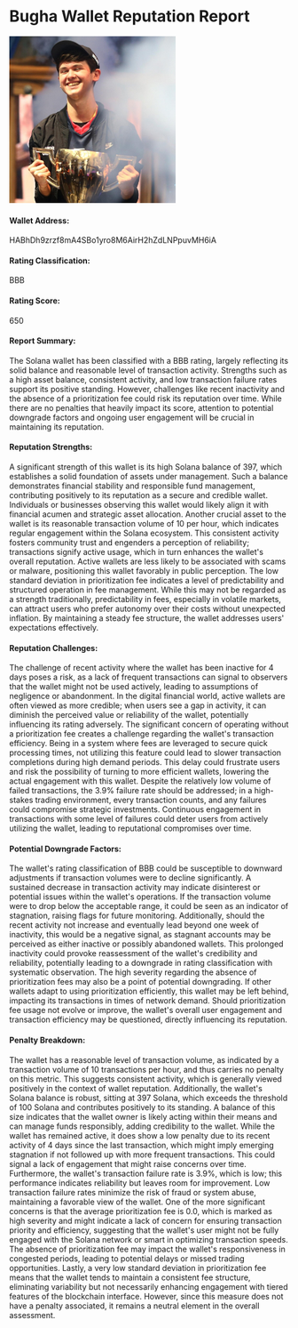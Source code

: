 # Bugha Wallet Reputation Report

<img src="../images/bugha.png" width="300">

#### Wallet Address:
HABhDh9zrzf8mA4SBo1yro8M6AirH2hZdLNPpuvMH6iA

#### Rating Classification: 
BBB

#### Rating Score: 
650

#### Report Summary:
The Solana wallet has been classified with a BBB rating, largely reflecting its solid balance and reasonable level of transaction activity. Strengths such as a high asset balance, consistent activity, and low transaction failure rates support its positive standing. However, challenges like recent inactivity and the absence of a prioritization fee could risk its reputation over time. While there are no penalties that heavily impact its score, attention to potential downgrade factors and ongoing user engagement will be crucial in maintaining its reputation.

#### Reputation Strengths:
A significant strength of this wallet is its high Solana balance of 397, which establishes a solid foundation of assets under management. Such a balance demonstrates financial stability and responsible fund management, contributing positively to its reputation as a secure and credible wallet. Individuals or businesses observing this wallet would likely align it with financial acumen and strategic asset allocation. Another crucial asset to the wallet is its reasonable transaction volume of 10 per hour, which indicates regular engagement within the Solana ecosystem. This consistent activity fosters community trust and engenders a perception of reliability; transactions signify active usage, which in turn enhances the wallet's overall reputation. Active wallets are less likely to be associated with scams or malware, positioning this wallet favorably in public perception. The low standard deviation in prioritization fee indicates a level of predictability and structured operation in fee management. While this may not be regarded as a strength traditionally, predictability in fees, especially in volatile markets, can attract users who prefer autonomy over their costs without unexpected inflation. By maintaining a steady fee structure, the wallet addresses users' expectations effectively.

#### Reputation Challenges:
The challenge of recent activity where the wallet has been inactive for 4 days poses a risk, as a lack of frequent transactions can signal to observers that the wallet might not be used actively, leading to assumptions of negligence or abandonment. In the digital financial world, active wallets are often viewed as more credible; when users see a gap in activity, it can diminish the perceived value or reliability of the wallet, potentially influencing its rating adversely. The significant concern of operating without a prioritization fee creates a challenge regarding the wallet's transaction efficiency. Being in a system where fees are leveraged to secure quick processing times, not utilizing this feature could lead to slower transaction completions during high demand periods. This delay could frustrate users and risk the possibility of turning to more efficient wallets, lowering the actual engagement with this wallet. Despite the relatively low volume of failed transactions, the 3.9% failure rate should be addressed; in a high-stakes trading environment, every transaction counts, and any failures could compromise strategic investments. Continuous engagement in transactions with some level of failures could deter users from actively utilizing the wallet, leading to reputational compromises over time.

#### Potential Downgrade Factors:
The wallet's rating classification of BBB could be susceptible to downward adjustments if transaction volumes were to decline significantly. A sustained decrease in transaction activity may indicate disinterest or potential issues within the wallet's operations. If the transaction volume were to drop below the acceptable range, it could be seen as an indicator of stagnation, raising flags for future monitoring. Additionally, should the recent activity not increase and eventually lead beyond one week of inactivity, this would be a negative signal, as stagnant accounts may be perceived as either inactive or possibly abandoned wallets. This prolonged inactivity could provoke reassessment of the wallet's credibility and reliability, potentially leading to a downgrade in rating classification with systematic observation. The high severity regarding the absence of prioritization fees may also be a point of potential downgrading. If other wallets adapt to using prioritization efficiently, this wallet may be left behind, impacting its transactions in times of network demand. Should prioritization fee usage not evolve or improve, the wallet's overall user engagement and transaction efficiency may be questioned, directly influencing its reputation.

#### Penalty Breakdown:
The wallet has a reasonable level of transaction volume, as indicated by a transaction volume of 10 transactions per hour, and thus carries no penalty on this metric. This suggests consistent activity, which is generally viewed positively in the context of wallet reputation. Additionally, the wallet's Solana balance is robust, sitting at 397 Solana, which exceeds the threshold of 100 Solana and contributes positively to its standing. A balance of this size indicates that the wallet owner is likely acting within their means and can manage funds responsibly, adding credibility to the wallet. While the wallet has remained active, it does show a low penalty due to its recent activity of 4 days since the last transaction, which might imply emerging stagnation if not followed up with more frequent transactions. This could signal a lack of engagement that might raise concerns over time. Furthermore, the wallet's transaction failure rate is 3.9%, which is low; this performance indicates reliability but leaves room for improvement. Low transaction failure rates minimize the risk of fraud or system abuse, maintaining a favorable view of the wallet. One of the more significant concerns is that the average prioritization fee is 0.0, which is marked as high severity and might indicate a lack of concern for ensuring transaction priority and efficiency, suggesting that the wallet's user might not be fully engaged with the Solana network or smart in optimizing transaction speeds. The absence of prioritization fee may impact the wallet's responsiveness in congested periods, leading to potential delays or missed trading opportunities. Lastly, a very low standard deviation in prioritization fee means that the wallet tends to maintain a consistent fee structure, eliminating variability but not necessarily enhancing engagement with tiered features of the blockchain interface. However, since this measure does not have a penalty associated, it remains a neutral element in the overall assessment.
